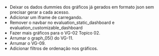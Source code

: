 - Deixar os dados dummies dos gráficos já gerados em formato json sem precisar gerar a cada acesso.
- Adicionar um iframe de carregando.
- Remover o navbar no evaluation_static_dashboard e evaluation_customizable_dashboard
- Fazer mais gráficos para o VG-02 Topico 02.
- Arrumar o graph_05() do VG-11.
- Arrumar o VG-09.
- Adicionar filtros de ordenação nos gráficos.